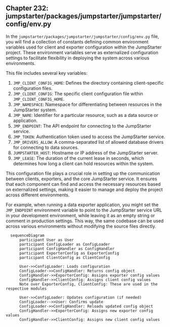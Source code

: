 ## Chapter 232: jumpstarter/packages/jumpstarter/jumpstarter/config/env.py

 In the `jumpstarter/packages/jumpstarter/jumpstarter/config/env.py` file, you will find a collection of constants defining common environment variables used for client and exporter configuration within the JumpStarter project. These environment variables serve as externalized configuration settings to facilitate flexibility in deploying the system across various environments.

   This file includes several key variables:

   1. `JMP_CLIENT_CONFIG_HOME`: Defines the directory containing client-specific configuration files.
   2. `JMP_CLIENT_CONFIG`: The specific client configuration file within `JMP_CLIENT_CONFIG_HOME`.
   3. `JMP_NAMESPACE`: Namespace for differentiating between resources in the JumpStarter system.
   4. `JMP_NAME`: Identifier for a particular resource, such as a data source or application.
   5. `JMP_ENDPOINT`: The API endpoint for connecting to the JumpStarter service.
   6. `JMP_TOKEN`: Authentication token used to access the JumpStarter service.
   7. `JMP_DRIVERS_ALLOW`: A comma-separated list of allowed database drivers for connecting to data sources.
   8. `JUMPSTARTER_HOST`: Hostname or IP address of the JumpStarter server.
   9. `JMP_LEASE`: The duration of the current lease in seconds, which determines how long a client can hold resources within the system.

   This configuration file plays a crucial role in setting up the communication between clients, exporters, and the core JumpStarter service. It ensures that each component can find and access the necessary resources based on externalized settings, making it easier to manage and deploy the project across different environments.

   For example, when running a data exporter application, you might set the `JMP_ENDPOINT` environment variable to point to the JumpStarter service URL in your development environment, while leaving it as an empty string or comment in production settings. This way, the same codebase can be used across various environments without modifying the source files directly.

 ```mermaid
   sequenceDiagram
       participant User as User
       participant ConfigLoader as ConfigLoader
       participant ConfigHandler as ConfigHandler
       participant ExporterConfig as ExporterConfig
       participant ClientConfig as ClientConfig

       User->>ConfigLoader: Loads configuration
       ConfigLoader->>ConfigHandler: Returns config object
       ConfigHandler->>ExporterConfig: Assigns exporter config values
       ConfigHandler->>ClientConfig: Assigns client config values
       Note over ExporterConfig, ClientConfig: These are used in the respective modules

       User->>ConfigLoader: Updates configuration (if needed)
       ConfigLoader-->>User: Confirms update
       ConfigLoader->>ConfigHandler: Reloads updated config object
       ConfigHandler->>ExporterConfig: Assigns new exporter config values
       ConfigHandler->>ClientConfig: Assigns new client config values
   ```